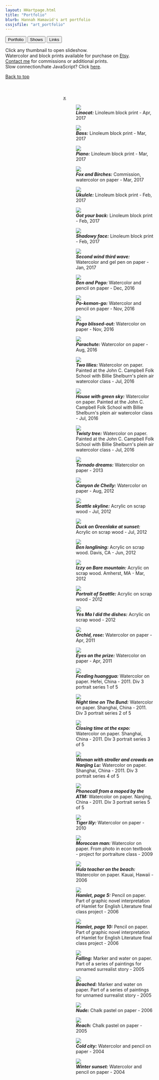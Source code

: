 ```yaml
---
layout: HHartpage.html
title: "Portfolio"
blurb: Hannah Hamavid's art portfolio
cssjsfile: "art_portfolio"
---
```

<a href="../portfolio"><button class="btn">Portfolio</button></a>
<a href="../shows"><button class="btn white"></i>Shows</button></a>
<a href="../links"><button class="btn white"></i>Links</button></a>
<p class="center text-grey">Click any thumbnail to open slideshow.<br>Watercolor and block prints available for purchase on <a href="https://www.etsy.com/shop/vayavaya">Etsy</a>.<br><a href="../../about">Contact me</a> for commissions or additional prints.<br>Slow connection/hate JavaScript? Click <a style="cursor:pointer" href="../simpleportfolio">here</a>.</p>
</nav>
</header>

<!-- shortcut button back to top -->
<span class="backtotop btn black"><a href="#"><i class="fa fa-angle-double-up"></i> Back to top</a></span>

<!-- Photo Grid -->
  <div id="gridpocket">
    <div id="grid">
      <span><div class="vt" style="background: url('../../images/portfolio/thumbs/linopogo.jpeg') 50% 0% no-repeat;"></div></span>
      <span><div class="hz" style="background: url('../../images/portfolio/thumbs/linobass.jpeg') 50% 50% no-repeat;"></div></span>
      <span><div class="hz" style="background: url('../../images/portfolio/thumbs/linopiano.jpeg') 50% 50% no-repeat;"></div></span>
      <span><div class="hz" style="background: url('../../images/portfolio/thumbs/fox and birches.jpeg') 50% 50% no-repeat;"></div></span>
      <span><div class="hz" style="background: url('../../images/portfolio/thumbs/linoukulele.jpeg') 15% 50% no-repeat;"></div></span>
      <span><div class="vt" style="background: url('../../images/portfolio/thumbs/linogotyourback.jpeg') 15% 50% no-repeat;"></div></span>
      <span><div class="hz" style="background: url('../../images/portfolio/thumbs/linoface.jpeg') 15% 50% no-repeat;"></div></span>
      <span><div class="vt" style="background: url('../../images/portfolio/thumbs/floodthestreets.jpg') 50% 50% no-repeat;"></div></span>
      <span><div class="hz" style="background: url('../../images/portfolio/thumbs/benandpogo.jpg') 0% 50% no-repeat;"></div></span>
      <span><div class="vt" style="background: url('../../images/portfolio/thumbs/pokemongo.jpg') 50% 50% no-repeat;"></div></span>
      <span><div class="vt" style="background: url('../../images/portfolio/thumbs/pogo_bliss.jpg') 50% 50% no-repeat;"></div></span>
      <span><div class="vt" style="background: url('../../images/portfolio/thumbs/parachute.jpg') 50% 0% no-repeat;"></div></span>
      <span><div class="vt" style="background: url('../../images/portfolio/thumbs/two_lilies.jpg') 50% 50% no-repeat;"></div></span>
      <span><div class="hz" style="background: url('../../images/portfolio/thumbs/green_sky.jpg') 50% 50% no-repeat;"></div></span>
      <span><div class="vt" style="background: url('../../images/portfolio/thumbs/twisty_tree.jpg') 50% 50% no-repeat;"></div></span>
      <span><div class="hz" style="background: url('../../images/portfolio/thumbs/swirlies.jpg') 50% 50% no-repeat;"></div></span>
      <span><div class="hz" style="background: url('../../images/portfolio/thumbs/canyondechelly.jpg') 50% 50% no-repeat;"></div></span>
     	<span><div class="hz" style="background: url('../../images/portfolio/thumbs/seattleskyline.jpg') 90% 50% no-repeat;"></div></span>
      <span><div class="hz" style="background: url('../../images/portfolio/thumbs/duck.JPG') 50% 50% no-repeat;"></div></span>
      <span><div class="hz" style="background: url('../../images/portfolio/thumbs/davis_longline.jpg') 50% 50% no-repeat;"></div></span>
      <span><div class="hz" style="background: url('../../images/portfolio/thumbs/izzy_baremtn.jpg') 100% 50% no-repeat;"></div></span>
      <span><div class="hz" style="background: url('../../images/portfolio/thumbs/coffee_angels.jpg') 50% 50% no-repeat;"></div></span>
      <span><div class="vt" style="background: url('../../images/portfolio/thumbs/mermaid.jpg') 0% 0% no-repeat;"></div></span>
      <span><div class="vt" style="background: url('../../images/portfolio/thumbs/orchidrose.JPG') 50% 50% no-repeat;"></div></span>
      <span><div class="vt" style="background: url('../../images/portfolio/thumbs/eyeonthepry.jpg') 50% 50% no-repeat;"></div></span>
      <span><div class="hz" style="background: url('../../images/portfolio/thumbs/huanggua.jpg') 50% 50% no-repeat;"></div></span>
      <span><div class="hz" style="background: url('../../images/portfolio/thumbs/bund.jpg') 50% 50% no-repeat;"></div></span>
      <span><div class="vt" style="background: url('../../images/portfolio/thumbs/aubrey.jpg') 50% 50% no-repeat;"></div></span>
      <span><div class="hz" style="background: url('../../images/portfolio/thumbs/nanjinglu.jpg') 50% 50% no-repeat;"></div></span>
      <span><div class="vt" style="background: url('../../images/portfolio/thumbs/moped.jpg') 50% 100% no-repeat;"></div></span>
      <!--<span><div class="vt" style="background: url('../../images/portfolio/thumbs/lineface.jpg') 50% 25% no-repeat;"></div></span>-->
      <span><div class="vt" style="background: url('../../images/portfolio/thumbs/tigerlily.JPG') 0% 25% no-repeat;"></div></span>
      <span><div class="vt" style="background: url('../../images/portfolio/thumbs/moroccanman.jpg') 50% 50% no-repeat;"></div></span>
      <span><div class="vt" style="background: url('../../images/portfolio/thumbs/hula.jpg') 50% 25% no-repeat;"></div></span>
      <span><div class="hz" style="background: url('../../images/portfolio/thumbs/hamletp5.jpg') 0% 50% no-repeat;"></div></span>
      <span><div class="vt" style="background: url('../../images/portfolio/thumbs/hamletp10.png') 50% 0% no-repeat;"></div></span>
      <span><div class="vt" style="background: url('../../images/portfolio/thumbs/falling.jpg') 50% 25% no-repeat;"></div></span>
      <span><div class="vt" style="background: url('../../images/portfolio/thumbs/beached.JPG') 50% 100% no-repeat;"></div></span>
      <span><div class="vt" style="background: url('../../images/portfolio/thumbs/nude.JPG') 50% 50% no-repeat;"></div></span>
      <span><div class="vt" style="background: url('../../images/portfolio/thumbs/reach.jpg') 50% 50% no-repeat;"></div></span>
      <span><div class="hz" style="background: url('../../images/portfolio/thumbs/citycold.JPG') 50% 50% no-repeat;"></div></span>
      <span><div class="vt" style="background: url('../../images/portfolio/thumbs/winter sunset.JPG') 50% 50% no-repeat;"></div></span>
   
</div>
</div> 
</div>
<!-- Clear floats (to keep the pagination out of the grid)-->
<div class="clear"></div><br><br>


<!-- Photos as slideshow overlay -->
<div id="slideshow" class="overlay animate-left" style="margin-left:180px">
  <div class="topband"></div>
  <div class="bottomband"></div>
  <div class="overlay-content">
    <a href="javascript:void(0)" class="closebtn animate-left">&times;</a>
    <a class="leftscroller"><i class="fa fa-angle-left fa-2x"></i></a>
    <a class="rightscroller"><i class="fa fa-angle-right fa-2x"></i></a>
    
<figure><img src="../../images/portfolio/linopogo.jpeg"><figcaption><i class="fa fa-angle-double-down fa-lg"></i><span><i><b>Linocat:</b></i> Linoleum block print - Apr, 2017</span></figcaption></figure>
<figure><img src="../../images/portfolio/linobass.jpeg"><figcaption><i class="fa fa-angle-double-down fa-lg"></i><span><i><b>Bass:</b></i> Linoleum block print - Mar, 2017</span></figcaption></figure>
<figure><img src="../../images/portfolio/linopiano.jpeg"><figcaption><i class="fa fa-angle-double-down fa-lg"></i><span><i><b>Piano:</b></i> Linoleum block print - Mar, 2017</span></figcaption></figure>
<figure><img src="../../images/portfolio/fox and birches.jpeg"><figcaption><i class="fa fa-angle-double-down fa-lg"></i><span><i><b>Fox and Birches:</b></i> Commission, watercolor on paper - Mar, 2017</span></figcaption></figure>
<figure><img src="../../images/portfolio/linoukulele.jpeg"><figcaption><i class="fa fa-angle-double-down fa-lg"></i><span><i><b>Ukulele:</b></i> Linoleum block print - Feb, 2017</span></figcaption></figure>
<figure><img src="../../images/portfolio/linogotyourback.jpeg"><figcaption><i class="fa fa-angle-double-down fa-lg"></i><span><i><b>Got your back:</b></i> Linoleum block print - Feb, 2017</span></figcaption></figure>
<figure><img src="../../images/portfolio/linoface.jpeg"><figcaption><i class="fa fa-angle-double-down fa-lg"></i><span><i><b>Shadowy face:</b></i> Linoleum block print - Feb, 2017</span></figcaption></figure>
<figure><img src="../../images/portfolio/floodthestreets.jpg"><figcaption><i class="fa fa-angle-double-down fa-lg"></i><span><i><b>Second wind third wave:</b></i> Watercolor and gel pen on paper - Jan, 2017</span></figcaption></figure>
<figure><img src="../../images/portfolio/benandpogo.jpg"><figcaption><i class="fa fa-angle-double-down fa-lg"></i><span><i><b>Ben and Pogo:</b></i> Watercolor and pencil on paper - Dec, 2016</span></figcaption></figure>
<figure><img src="../../images/portfolio/pokemongo.jpg"><figcaption><i class="fa fa-angle-double-down fa-lg"></i><span><i><b>Po-kemon-go:</b></i> Watercolor and pencil on paper - Nov, 2016</span></figcaption></figure>
<figure><img src="../../images/portfolio/pogo_bliss.jpg"><figcaption><i class="fa fa-angle-double-down fa-lg"></i><span><i><b>Pogo blissed-out:</b></i> Watercolor on paper - Nov, 2016</span></figcaption></figure>
<figure><img src="../../images/portfolio/parachute.jpg"><figcaption><i class="fa fa-angle-double-down fa-lg"></i><span><i><b>Parachute:</b></i> Watercolor on paper - Aug, 2016</span></figcaption></figure>
<figure><img src="../../images/portfolio/two_lilies.jpg"><figcaption><i class="fa fa-angle-double-down fa-lg"></i><span><i><b>Two lilies:</b></i> Watercolor on paper. Painted at the John C. Campbell Folk School with Billie Shelburn's plein air watercolor class - Jul, 2016</span></figcaption></figure>
<figure><img src="../../images/portfolio/green_sky.jpg"><figcaption><i class="fa fa-angle-double-down fa-lg"></i><span><i><b>House with green sky:</b></i> Watercolor on paper. Painted at the John C. Campbell Folk School with Billie Shelburn's plein air watercolor class - Jul, 2016</span></figcaption></figure>
<figure><img src="../../images/portfolio/twisty_tree.jpg"><figcaption><i class="fa fa-angle-double-down fa-lg"></i><span><i><b>Twisty tree:</b></i> Watercolor on paper. Painted at the John C. Campbell Folk School with Billie Shelburn's plein air watercolor class - Jul, 2016</span></figcaption></figure>
<figure><img src="../../images/portfolio/swirlies.jpg"><figcaption><i class="fa fa-angle-double-down fa-lg"></i><span><i><b>Tornado dreams:</b></i> Watercolor on paper - 2013</span></figcaption></figure>
<figure><img src="../../images/portfolio/canyondechelly.jpg"><figcaption><i class="fa fa-angle-double-down fa-lg"></i><span><i><b>Canyon de Chelly:</b></i> Watercolor on paper - Aug, 2012</span></figcaption></figure>
<figure><img src="../../images/portfolio/seattleskyline.jpg"><figcaption><i class="fa fa-angle-double-down fa-lg"></i><span><i><b>Seattle skyline:</b></i> Acrylic on scrap wood - Jul, 2012</span></figcaption></figure>
<figure><img src="../../images/portfolio/duck.JPG"><figcaption><i class="fa fa-angle-double-down fa-lg"></i><span><i><b>Duck on Greenlake at sunset:</b></i> Acrylic on scrap wood - Jul, 2012</span></figcaption></figure>
<figure><img src="../../images/portfolio/davis_longline.jpg"><figcaption><i class="fa fa-angle-double-down fa-lg"></i><span><i><b>Ben longlining:</b></i> Acrylic on scrap wood. Davis, CA - Jun, 2012</span></figcaption></figure>
<figure><img src="../../images/portfolio/izzy_baremtn.jpg"><figcaption><i class="fa fa-angle-double-down fa-lg"></i><span><i><b>Izzy on Bare mountain:</b></i> Acrylic on scrap wood. Amherst, MA - Mar, 2012</span></figcaption></figure>
<figure><img src="../../images/portfolio/coffee_angels.jpg"><figcaption><i class="fa fa-angle-double-down fa-lg"></i><span><i><b>Portrait of Seattle:</b></i> Acrylic on scrap wood - 2012</span></figcaption></figure>
<figure><img src="../../images/portfolio/mermaid.jpg"><figcaption><i class="fa fa-angle-double-down fa-lg"></i><span><i><b>Yes Ma I did the dishes:</b></i> Acrylic on scrap wood - 2012</span></figcaption></figure>
<figure><img src="../../images/portfolio/orchidrose.JPG"><figcaption><i  class="fa fa-angle-double-down fa-lg"></i><span><i><b>Orchid, rose:</b></i> Watercolor on paper - Apr, 2011</span></figcaption></figure>
<figure><img src="../../images/portfolio/eyeonthepry.jpg"><figcaption><i  class="fa fa-angle-double-down fa-lg"></i><span><i><b>Eyes on the prize:</b></i> Watercolor on paper - Apr, 2011</span></figcaption></figure>
<figure><img src="../../images/portfolio/huanggua.jpg"><figcaption><i class="fa fa-angle-double-down fa-lg"></i><span><i><b>Feeding huanggua:</b></i> Watercolor on paper. Hefei, China - 2011. Div 3 portrait series 1 of 5</span></figcaption></figure>
<figure><img src="../../images/portfolio/bund.jpg"><figcaption><i class="fa fa-angle-double-down fa-lg"></i><span><i><b>Night time on The Bund:</b></i> Watercolor on paper. Shanghai, China - 2011. Div 3 portrait series 2 of 5</span></figcaption></figure>
<figure><img src="../../images/portfolio/aubrey.jpg"><figcaption><i class="fa fa-angle-double-down fa-lg"></i><span id="6"><i><b>Closing time at the expo:</b></i> Watercolor on paper. Shanghai, China - 2011. Div 3 portrait series 3 of 5</span></figcaption></figure>
<figure><img src="../../images/portfolio/nanjinglu.jpg"><figcaption><i class="fa fa-angle-double-down fa-lg"></i><span><i><b>Woman with stroller and crowds on Nanjing Lu:</b></i> Watercolor on paper. Shanghai, China - 2011. Div 3 portrait series 4 of 5</span></figcaption></figure>
<figure><img src="../../images/portfolio/moped.jpg"><figcaption><i class="fa fa-angle-double-down fa-lg"></i><span><i><b>Phonecall from a moped by the ATM:</b></i> Watercolor on paper. Nanjing, China - 2011. Div 3 portrait series 5 of 5</span></figcaption></figure>
<!--<figure><img src="../../images/portfolio/lineface.jpg"><figcaption><i class="fa fa-angle-double-down fa-lg"></i><span><i><b>Doodle portrait:</b></i> Watercolor on paper - 2010.</span></figcaption></figure>-->
<figure><img src="../../images/portfolio/tigerlily.JPG"><figcaption><i class="fa fa-angle-double-down fa-lg"></i><span><i><b>Tiger lily:</b></i> Watercolor on paper - 2010</span></figcaption></figure>
<figure><img src="../../images/portfolio/moroccanman.jpg"><figcaption><i class="fa fa-angle-double-down fa-lg"></i><span><i><b>Moroccan man:</b></i> Watercolor on paper. From photo in econ textbook - project for portraiture class - 2009</span></figcaption></figure>
<figure><img src="../../images/portfolio/hula.jpg"><figcaption><i class="fa fa-angle-double-down fa-lg"></i><span><i><b>Hula teacher on the beach:</b></i> Watercolor on paper. Kauai, Hawaii - 2006</span></figcaption></figure>
<figure><img src="../../images/portfolio/hamletp5.jpg"><figcaption><i class="fa fa-angle-double-down fa-lg"></i><span><i><b>Hamlet, page 5:</b></i> Pencil on paper. Part of graphic novel interpretation of Hamlet for English Literature final class project - 2006</span></figcaption></figure>
  <figure><img src="../../images/portfolio/hamletp10.png"><figcaption><i class="fa fa-angle-double-down fa-lg"></i><span><i><b>Hamlet, page 10:</b></i> Pencil on paper. Part of graphic novel interpretation of Hamlet for English Literature final class project - 2006</span></figcaption></figure>
  <figure><img src="../../images/portfolio/falling.jpg"><figcaption><i class="fa fa-angle-double-down fa-lg"></i><span><i><b>Falling:</b></i> Marker and water on paper. Part of a series of paintings for unnamed surrealist story - 2005</span></figcaption></figure>
<figure><img src="../../images/portfolio/beached.JPG"><figcaption><i class="fa fa-angle-double-down fa-lg"></i><span><i><b>Beached:</b></i> Marker and water on paper. Part of a series of paintings for unnamed surrealist story - 2005</span></figcaption></figure>
<figure><img src="../../images/portfolio/nude.JPG"><figcaption><i class="fa fa-angle-double-down fa-lg"></i><span><i><b>Nude:</b></i> Chalk pastel on paper - 2006</span></figcaption></figure>
  <figure><img src="../../images/portfolio/reach.jpg"><figcaption><i class="fa fa-angle-double-down fa-lg"></i><span><i><b>Reach:</b></i> Chalk pastel on paper - 2005</span></figcaption></figure>
<figure><img src="../../images/portfolio/citycold.JPG"><figcaption><i class="fa fa-angle-double-down fa-lg"></i><span><i><b>Cold city:</b></i> Watercolor and pencil on paper - 2004</span></figcaption></figure>
<figure><img src="../../images/portfolio/winter sunset.JPG"><figcaption><i class="fa fa-angle-double-down fa-lg"></i><span><i><b>Winter sunset:</b></i> Watercolor and pencil on paper - 2004</span></figcaption></figure>



<div id="leftside"></div>
<div id="rightside"></div>
</div>
</div>


<!-- Pagination -->
  <!-- commenting out pagination for now as I don't have that many ../../images
  <div class="container center padding-32">
    <ul class="pagination">
      <li><a class="black" href="#">1</a></li>
      <li><a class="hover-black" href="#">2</a></li>
      <li><a class="hover-black" href="#">3</a></li>
      <li><a class="hover-black" href="#">4</a></li>
    </ul>
  </div>
  -->